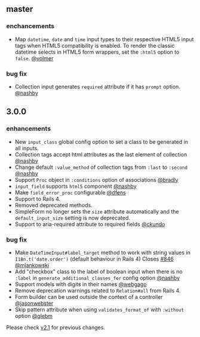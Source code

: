 ## master

### enchancements
  * Map `datetime`, `date` and `time` input types to their respective HTML5 input tags
  when HTML5 compatibility is enabled. To render the classic datetime selects in HTML5
  form wrappers, set the `:html5` option to `false`. [@volmer](https://github.com/volmer)

### bug fix
  * Collection input generates `required` attribute if it has `prompt` option. [@nashby](https://github.com/nashby)

## 3.0.0

### enhancements
  * New `input_class` global config option to set a class to be generated in all inputs.
  * Collection tags accept html attributes as the last element of collection [@nashby](https://github.com/nashby)
  * Change default `:value_method` of collection tags from `:last` to `:second` [@nashby](https://github.com/nashby)
  * Support `Proc` object in `:conditions` option of associations [@bradly](https://github.com/bradly)
  * `input_field` supports `html5` component [@nashby](https://github.com/nashby)
  * Make `field_error_proc` configurable [@dfens](https://github.com/dfens)
  * Support to Rails 4.
  * Removed deprecated methods.
  * SimpleForm no longer sets the `size` attribute automatically and the `default_input_size` setting
  is now deprecated.
  * Support to aria-required attribute to required fields [@ckundo](https://github.com/ckundo)

### bug fix
  * Make `DateTimeInput#label_target` method to work with string values in `I18n.t('date.order')` (default
  behaviour in Rails 4)
  Closes [#846](https://github.com/plataformatec/simple_form/issues/846) [@mjankowski](https://github.com/mjankowski)
  * Add "checkbox" class to the label of boolean input when there is no `:label`
  in `generate_additional_classes_for` config option [@nashby](https://github.com/nashby)
  * Support models with digits in their names [@webgago](https://github.com/webgago)
  * Remove deprecation warnings related to `Relation#all` from Rails 4.
  * Form builder can be used outside the context of a controller [@jasonwebster](https://github.com/jasonwebster)
  * Skip pattern attribute when using `validates_format_of` with `:without` option [@glebm](https://github.com/glebm)

Please check [v2.1](https://github.com/plataformatec/simple_form/blob/v2.1/CHANGELOG.md) for previous changes.
